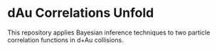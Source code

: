 dAu Correlations Unfold
=======================

This repository applies Bayesian inference techniques to two particle correlation functions in d+Au collisions.


